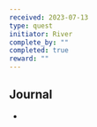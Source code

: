 ```yaml
---
received: 2023-07-13
type: quest
initiator: River
complete_by: ""
completed: true
reward: ""
---
```


## Journal

- 

